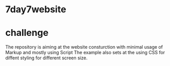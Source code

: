 # 7day7website
# challenge 
The repository is aiming at the website consturction with minimal usage of Markup and mostly using Script
The example also sets at the using CSS for diffent styling for different screen size.
